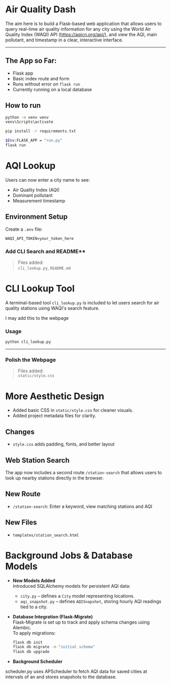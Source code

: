 # Air Quality Dash

The aim here is to build a Flask-based web application that allows users to query real-time air quality information for any city using the World Air Quality Index (WAQI) API (https://aqicn.org/api/), and view the AQI, main pollutant, and timestamp in a clear, interactive interface.

-----------------------


## The App so Far:
- Flask app
- Basic index route and form
- Runs without error on `flask run`
- Currently running on a local database

## How to run

```bash
python -m venv venv
venv\Scripts\activate

pip install -r requirements.txt

$Env:FLASK_APP = "run.py"
flask run

```


# AQI Lookup

Users can now enter a city name to see:

- Air Quality Index (AQI)
- Dominant pollutant
- Measurement timestamp


## Environment Setup

Create a `.env` file:

```env
WAQI_API_TOKEN=your_token_here

```

### Add CLI Search and README**

> Files added:  
`cli_lookup.py`, `README.md`

# CLI Lookup Tool
A terminal-based tool `cli_lookup.py` is included to let users search for air quality stations using WAQI's search feature.

I may add this to the webpage

### Usage
```bash
python cli_lookup.py
```


---

### Polish the Webpage

> Files added:  
`static/style.css`


# More Aesthetic Design

- Added basic CSS in `static/style.css` for cleaner visuals.
- Added project metadata files for clarity.

## Changes
- `style.css` adds padding, fonts, and better layout




## Web Station Search

The app now includes a second route `/station-search` that allows users to look up nearby stations directly in the browser.

## New Route
- `/station-search`: Enter a keyword, view matching stations and AQI

## New Files
- `templates/station_search.html`



# Background Jobs & Database Models

- **New Models Added**  
  Introduced SQLAlchemy models for persistent AQI data:
  - `city.py` – defines a `City` model representing locations.
  - `aqi_snapshot.py` – defines `AQISnapshot`, storing hourly AQI readings tied to a city.

- **Database Integration (Flask-Migrate)**  
  Flask-Migrate is set up to track and apply schema changes using Alembic.  
  To apply migrations:

  ```bash
  flask db init        
  flask db migrate -m "initial schema"
  flask db upgrade
  ```

- **Background Scheduler**  

scheduler.py uses APScheduler to fetch AQI data for saved cities at intervals of an and stores snapshots to the database.